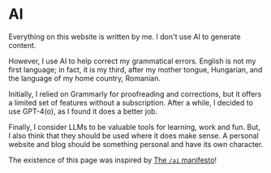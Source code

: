 # AI

Everything on this website is written by me. I don't use AI to generate content.

However, I use AI to help correct my grammatical errors. English is not my first language; in fact, it is my third, after my mother tongue, Hungarian, and the language of my home country, Romanian.

Initially, I relied on Grammarly for proofreading and corrections, but it offers a limited set of features without a subscription. After a while, I decided to use GPT-4(o), as I found it does a better job.

Finally, I consider LLMs to be valuable tools for learning, work and fun. But, I also think that they should be used where it does make sense. A personal website and blog should be something personal and have its own character.

The existence of this page was inspired by [The `/ai` manifesto](https://www.bydamo.la/p/ai-manifesto)!